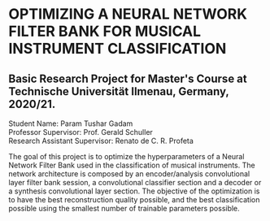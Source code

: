 # OPTIMIZING A NEURAL NETWORK FILTER BANK FOR MUSICAL INSTRUMENT CLASSIFICATION 

## Basic Research Project for Master's Course at Technische Universität Ilmenau, Germany, 2020/21.

Student Name: Param Tushar Gadam\
Professor Supervisor: Prof. Gerald Schuller\
Research Assistant Supervisor: Renato de C. R. Profeta

The goal of this project is to optimize the hyperparameters of a Neural Network Filter Bank  used in the classification of musical instruments.
The network architecture is composed by an encoder/analysis convolutional layer filter bank session, a convolutional classifier section and a decoder or a synthesis  convolutional layer section.
The objective of the optimization is to have the best reconstruction quality possible, and the best classification possible using the smallest number of  trainable parameters possible.
